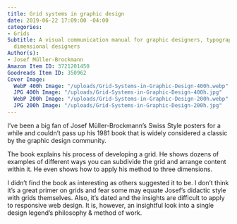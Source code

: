 ```yaml
---
title: Grid systems in graphic design
date: 2019-06-22 17:09:00 -04:00
categories:
- Grids
Subtitle: A visual communication manual for graphic designers, typographers and three
  dimensional designers
Author(s):
- Josef Müller-Brockmann
Amazon Item ID: 3721201450
Goodreads Item ID: 350962
Cover Image:
  WebP 400h Image: "/uploads/Grid-Systems-in-Graphic-Design-400h.webp"
  JPG 400h Image: "/uploads/Grid-Systems-in-Graphic-Design-400h.jpg"
  WebP 200h Image: "/uploads/Grid-Systems-in-Graphic-Design-200h.webp"
  JPG 200h Image: "/uploads/Grid-Systems-in-Graphic-Design-200h.jpg"
---
```


I’ve been a big fan of Josef Müller-Brockmann’s Swiss Style posters for a while and couldn’t pass up his 1981 book that is widely considered a classic by the graphic design community.

The book explains his process of developing a grid. He shows dozens of examples of different ways you can subdivide the grid and arrange content within it. He even shows how to apply his method to three dimensions.

I didn’t find the book as interesting as others suggested it to be. I don’t think it’s a great primer on grids and fear some may equate Josef’s didactic style with grids themselves. Also, it’s dated and the insights are difficult to apply to responsive web design. It is, however, an insightful look into a single design legend’s philosophy & method of work.
